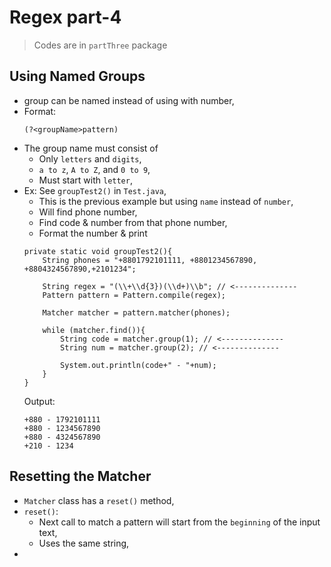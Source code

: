
# Regex part-4

> Codes are in `partThree` package

## Using Named Groups
- group can be named instead of using with number,
- Format:
  ```
  (?<groupName>pattern)
  ```
- The group name must consist of
  - Only `letters` and `digits`,
  - `a to z`, `A to Z`, and `0 to 9`,
  - Must start with `letter`,
- Ex: See `groupTest2()` in `Test.java`,
  - This is the previous example but using `name` instead of `number`,
  - Will find phone number,
  - Find code & number from that phone number,
  - Format the number & print
  ```
  private static void groupTest2(){
      String phones = "+8801792101111, +8801234567890, +8804324567890,+2101234";
  
      String regex = "(\\+\\d{3})(\\d+)\\b"; // <--------------
      Pattern pattern = Pattern.compile(regex);
  
      Matcher matcher = pattern.matcher(phones);
  
      while (matcher.find()){
          String code = matcher.group(1); // <--------------
          String num = matcher.group(2); // <--------------
  
          System.out.println(code+" - "+num);
      }
  }
  ```
  Output:
  ```
  +880 - 1792101111
  +880 - 1234567890
  +880 - 4324567890
  +210 - 1234
  ```

## Resetting the Matcher
- `Matcher` class has a `reset()` method,
- `reset()`:
  - Next call to match a pattern will start from the `beginning` of the input text,
  - Uses the same string,
- 